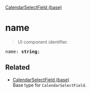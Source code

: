 [CalendarSelectField (base)](CalendarSelectField_base.md)

# name

> UI component identifier.

<pre class="docgen_signature">name: <b>string</b>;</pre>

## Related

- [<!--{ref:type}-->CalendarSelectField (base)](CalendarSelectField_base.md) \
    Base type for `CalendarSelectField`.
